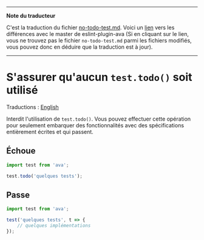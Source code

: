 ___
**Note du traducteur**

C'est la traduction du fichier [no-todo-test.md](https://github.com/avajs/eslint-plugin-ava/blob/master/docs/rules/no-todo-test.md). Voici un [lien](https://github.com/avajs/eslint-plugin-ava/compare/c3d99fb076f5e579ba00f18fbedb92aeaf9df732...master#diff-ee78ff1db3f63a4c5de48c6c6c18fcdd) vers les différences avec le master de eslint-plugin-ava (Si en cliquant sur le lien, vous ne trouvez pas le fichier `no-todo-test.md` parmi les fichiers modifiés, vous pouvez donc en déduire que la traduction est à jour).
___
# S'assurer qu'aucun `test.todo()` soit utilisé

Traductions : [English](https://github.com/avajs/eslint-plugin-ava/blob/master/docs/rules/no-todo-test.md)

Interdit l'utilisation de `test.todo()`. Vous pouvez effectuer cette opération pour seulement embarquer des fonctionnalités avec des spécifications entièrement écrites et qui passent.


## Échoue

```js
import test from 'ava';

test.todo('quelques tests');
```


## Passe

```js
import test from 'ava';

test('quelques tests', t => {
	// quelques implémentations
});
```
